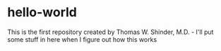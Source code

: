 # hello-world
This is the first repository created by Thomas W. Shinder, M.D. - I'll put some stuff in here when I figure out how this works
